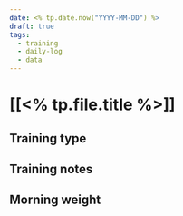 ```yaml
---
date: <% tp.date.now("YYYY-MM-DD") %>
draft: true
tags:
  - training
  - daily-log
  - data
---
```

# [[<% tp.file.title %>]]

## Training type

## Training notes

## Morning weight

